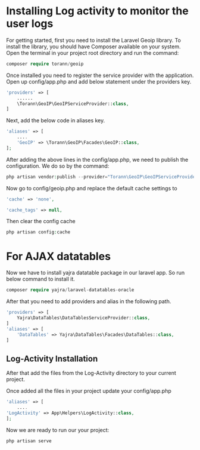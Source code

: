 # Installing Log activity to monitor the user logs

For getting started, first you need to install the Laravel Geoip library. To install the library, you should have Composer available on your system. Open the terminal in your project root directory and run the command:

```php
composer require torann/geoip
```

Once installed you need to register the service provider with the application. Open up config/app.php and add below statement under the providers key.

```php
'providers' => [
    ......
    \Torann\GeoIP\GeoIPServiceProvider::class,
]
```

Next, add the below code in aliases key.

```php
'aliases' => [
    ....
    'GeoIP' => \Torann\GeoIP\Facades\GeoIP::class,
];
```

After adding the above lines in the config/app.php, we need to publish the configuration. We do so by the command:

```php
php artisan vendor:publish --provider="Torann\GeoIP\GeoIPServiceProvider" --tag=config
```

Now go to config/geoip.php and replace the default cache settings to

```php
'cache' => 'none',
```
```php
'cache_tags' => null,
```
Then clear the config cache

```php
php artisan config:cache
```
# For AJAX datatables 

Now we have to install yajra datatable package in our laravel app. So run below command to install it.

```php
composer require yajra/laravel-datatables-oracle
```

After that you need to add providers and alias in the following path.

```php
'providers' => [
	Yajra\DataTables\DataTablesServiceProvider::class,
]
'aliases' => [
	'DataTables' => Yajra\DataTables\Facades\DataTables::class,
]
```

## Log-Activity Installation

After that add the files from the Log-Activity directory to your current project.

Once added all the files in your project update your config/app.php

```php
'aliases' => [
    ....
'LogActivity' => App\Helpers\LogActivity::class,
];
```

Now we are ready to run our your project:

```php
php artisan serve
```
